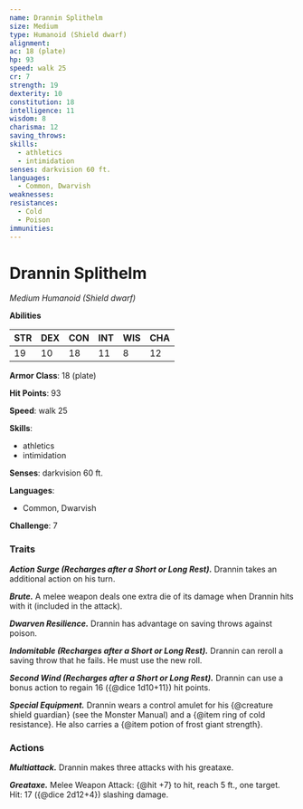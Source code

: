 ```yaml
---
name: Drannin Splithelm
size: Medium
type: Humanoid (Shield dwarf)
alignment: 
ac: 18 (plate)
hp: 93
speed: walk 25
cr: 7
strength: 19
dexterity: 10
constitution: 18
intelligence: 11
wisdom: 8
charisma: 12
saving_throws:
skills:
  - athletics
  - intimidation
senses: darkvision 60 ft.
languages:
  - Common, Dwarvish
weaknesses:
resistances:
  - Cold
  - Poison
immunities:
---
```


# Drannin Splithelm

*Medium Humanoid (Shield dwarf)*

**Abilities**

| STR | DEX | CON | INT | WIS | CHA |
| --- | --- | --- | --- | --- | --- |
| 19 | 10 | 18 | 11 | 8 | 12 |

**Armor Class**: 18 (plate)

**Hit Points**: 93

**Speed**: walk 25

**Skills**:
  - athletics
  - intimidation

**Senses**: darkvision 60 ft.

**Languages**:
  - Common, Dwarvish

**Challenge**: 7

### Traits
***Action Surge (Recharges after a Short or Long Rest).*** Drannin takes an additional action on his turn.

***Brute.*** A melee weapon deals one extra die of its damage when Drannin hits with it (included in the attack).

***Dwarven Resilience.*** Drannin has advantage on saving throws against poison.

***Indomitable (Recharges after a Short or Long Rest).*** Drannin can reroll a saving throw that he fails. He must use the new roll.

***Second Wind (Recharges after a Short or Long Rest).*** Drannin can use a bonus action to regain 16 ({@dice 1d10+11}) hit points.

***Special Equipment.*** Drannin wears a control amulet for his {@creature shield guardian} (see the Monster Manual) and a {@item ring of cold resistance}. He also carries a {@item potion of frost giant strength}.

### Actions
***Multiattack.*** Drannin makes three attacks with his greataxe.

***Greataxe.*** Melee Weapon Attack: {@hit +7} to hit, reach 5 ft., one target. Hit: 17 ({@dice 2d12+4}) slashing damage.

